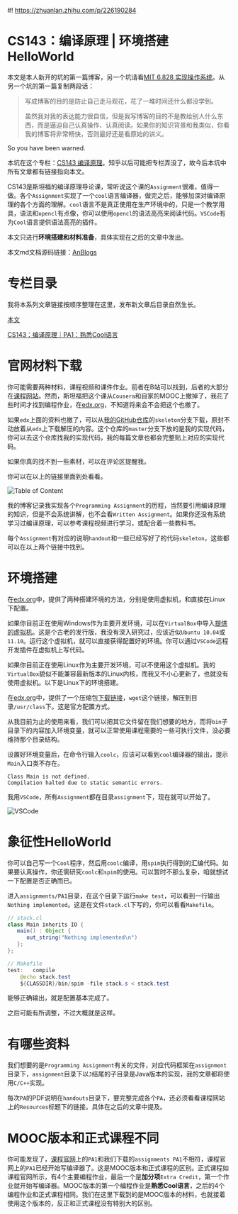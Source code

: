 #! https://zhuanlan.zhihu.com/p/226190284
# CS143：编译原理 | 环境搭建HelloWorld

本文是本人新开的坑的第一篇博客，另一个坑请看[MIT 6.828 实现操作系统](https://zhuanlan.zhihu.com/p/166413604)。从另一个坑的第一篇复制两段话：

>   写成博客的目的是防止自己走马观花，花了一堆时间还什么都没学到。
>
>   虽然我对我的表达能力很自信，但是我写博客的目的不是教给别人什么东西，而是逼迫自己认真操作、认真阅读。如果你的知识背景和我类似，你看我的博客将非常畅快，否则最好还是看原始的讲义。

So you have been warned.

本坑在这个专栏：[CS143 编译原理](https://zhuanlan.zhihu.com/c_1286787362224693248)。知乎以后可能把专栏弄没了，故今后本坑中所有文章都有链接指向本文。

CS143是斯坦福的编译原理导论课，常听说这个课的`Assignment`很难，值得一做。各个`Assignment`实现了一个`cool`语言编译器，做完之后，能够加深对编译原理的各个方面的理解。`cool`语言不是真正使用在生产环境中的，只是一个教学用具，语法和`opencl`有点像，你可以使用`opencl`的语法高亮来阅读代码。`VSCode`有为`Cool`语言提供语法高亮的插件。

本文只进行**环境搭建和材料准备**，具体实现在之后的文章中发出。

本文md文档源码链接：[AnBlogs](https://github.com/Anarion-zuo/AnBlogs/blob/master/cs143/pa0-setup.md)

# 专栏目录

我将本系列文章链接按顺序整理在这里，发布新文章后目录自然生长。

[本文](https://zhuanlan.zhihu.com/p/226190284)

[CS143：编译原理｜PA1：熟悉Cool语言](https://zhuanlan.zhihu.com/p/250667235)

# 官网材料下载

你可能需要两种材料，课程视频和课件作业。前者在B站可以找到，后者的大部分在[课程网站](http://web.stanford.edu/class/cs143/)。然而，斯坦福把这个课从`Cousera`和自家的MOOC上撤掉了，我花了些时间才找到编程作业，在[edx.org](https://courses.edx.org/courses/course-v1:StanfordOnline+SOE.YCSCS1+2T2020/course/)，不知道将来会不会把这个也撤了。

如果`edx`上面的资料也撤了，可以从[我的GitHub仓库](https://github.com/Anarion-zuo/Stanford-CS143)的`skeleton`分支下载，原封不动放着从`edx`上下载解压的内容。这个仓库的`master`分支下放的是我的实现代码，你可以去这个仓库找我的实现代码，我的每篇文章也都会完整贴上对应的实现代码。

如果你真的找不到一些素材，可以在评论区提醒我。

你可以在以上的链接里面到处看看。

![Table of Content](pa0-setup.assets/image-20200908213805651.png)

我的博客记录我实现各个`Programming Assignment`的历程，当然要引用编译原理的知识，但是不会系统讲解，也不会看`Written Assignment`。如果你还没有系统学习过编译原理，可以参考课程视频进行学习，或配合着一些教科书。

每个`Assignment`有对应的说明`handout`和一些已经写好了的代码`skeleton`，这些都可以在以上两个链接中找到。

# 环境搭建

在[edx.org](https://courses.edx.org/courses/course-v1:StanfordOnline+SOE.YCSCS1+2T2020/course/)中，提供了两种搭建环境的方法，分别是使用虚拟机，和直接在Linux下配置。

如果你目前正在使用Windows作为主要开发环境，可以在`VirtualBox`中导入[提供的虚拟机](https://stanford.box.com/s/28bcmqycmsxme77gi1ep1yo9lo27znrz)。这是个古老的发行版，我没有深入研究过，应该近似`Ubuntu 10.04`或`11.10`。运行这个虚拟机，就可以直接获得配置好的环境。你可以通过`VSCode`远程开发插件在虚拟机上写代码。

如果你目前正在使用Linux作为主要开发环境，可以不使用这个虚拟机。我的`VirtualBox`貌似不能兼容最新版本的Linux内核，而我又不小心更新了，也就没有使用虚拟机。以下是Linux下的环境搭建。

在[edx.org](https://courses.edx.org/courses/course-v1:StanfordOnline+SOE.YCSCS1+2T2020/course/)中，提供了一个压缩包[下载链接](https://courses.edx.org/asset-v1:StanfordOnline+SOE.YCSCS1+1T2020+type@asset+block@student-dist.tar.gz)，`wget`这个链接，解压到目录`/usr/class`下。这是官方配置方式。

从我目前为止的使用来看，我们可以把其它文件留在我们想要的地方，而将`bin`子目录下的内容加入环境变量，就可以正常使用课程需要的一些可执行文件，没必要维持那个目录结构。

设置好环境变量后，在命令行输入`coolc`，应该可以看到`cool`编译器的输出，提示`Main`入口类不存在。

```shell
Class Main is not defined.
Compilation halted due to static semantic errors.
```

我用`VSCode`，所有`Assignment`都在目录`assignment`下，现在就可以开始了。

![VSCode](pa0-setup.assets/image-20200908215942454.png)

# 象征性HelloWorld

你可以自己写一个`Cool`程序，然后用`coolc`编译，用`spim`执行得到的汇编代码。如果要认真操作，你还需研究`coolc`和`spim`的使用。可以暂时不那么复杂，咱就想试一下配置是否正确而已。

进入`assignments/PA1`目录，在这个目录下运行`make test`，可以看到一行输出`Nothing implemented`。这是在文件`stack.cl`下写的，你可以看看`Makefile`。

```java
// stack.cl
class Main inherits IO {
   main() : Object {
      out_string("Nothing implemented\n")
   };
};

// Makefile
test:	compile
	@echo stack.test
	${CLASSDIR}/bin/spim -file stack.s < stack.test
```

能够正确输出，就是配置基本完成了。

之后可能有所调整，不过大概就是这样。

# 有哪些资料

我们想要的是`Programming Assignment`有关的文件，对应代码框架在`assignment`目录下，`assignment`目录下以`J`结尾的子目录是Java版本的实现，我的文章都将使用`C/C++`实现。

每次`PA`的PDF说明在`handouts`目录下，要完整完成各个`PA`，还必须看看课程网站上的`Resources`标题下的链接。具体在之后的文章中提及。

# MOOC版本和正式课程不同

你可能发现了，[课程官网](http://web.stanford.edu/class/cs143/)上的`PA1`和我们下载的`assignments PA1`不相符，课程官网上的`PA1`已经开始写编译器了。这是MOOC版本和正式课程的区别。正式课程如课程官网所示，有4个主要编程作业，最后一个是**加分项**`Extra Credit`，第一个作业就开始写编译器。MOOC版本的第一个编程作业是**熟悉Cool语言**，之后的4个编程作业和正式课程相同。我们在这里下载到的是MOOC版本的材料，也就接着使用这个版本的，反正和正式课程没有特别大的区别。
